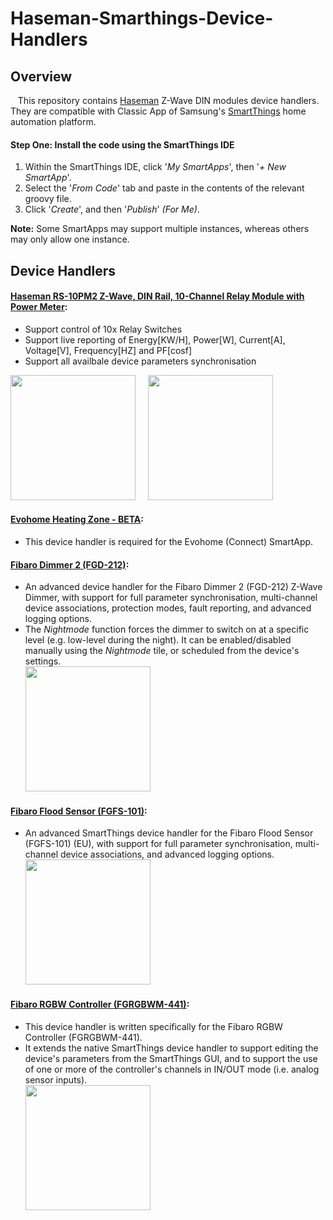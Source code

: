 # Haseman-Smarthings-Device-Handlers

## Overview

&nbsp; &nbsp;This repository contains [Haseman](http://www.haseman-electric.com) Z-Wave DIN modules device handlers. They are compatible with Classic App of Samsung's [SmartThings](http://www.smartthings.com) home automation platform.

#### Step One: Install the code using the SmartThings IDE

1. Within the SmartThings IDE, click '*My SmartApps*', then '*+ New SmartApp*'. 
2. Select the '*From Code*' tab and paste in the contents of the relevant groovy file.
3. Click '*Create*', and then '*Publish*' *(For Me)*.

**Note:** Some SmartApps may support multiple instances, whereas others may only allow one instance.

## Device Handlers

#### [Haseman RS-10PM2 Z-Wave, DIN Rail, 10-Channel Relay Module with Power Meter](http://www.haseman-electric.com/downloads/Haseman_RS-10PM2_Manual.pdf):
 - Support control of 10x Relay Switches
 - Support live reporting of Energy[KW/H], Power[W], Current[A], Voltage[V], Frequency[HZ] and PF[cosf]
 - Support all availbale device parameters synchronisation
 
 <img src="http://www.haseman-electric.com/downloads/RS-10PM2.png" width="200"> &nbsp; &nbsp; <img src="https://raw.githubusercontent.com/codersaur/SmartThings/master/devices/fibaro-dimmer-2/screenshots/fd2-ss-tiles-on.png" width="200">

#### [Evohome Heating Zone - BETA](https://github.com/codersaur/SmartThings/tree/master/devices/evohome):
 - This device handler is required for the Evohome (Connect) SmartApp.

#### [Fibaro Dimmer 2 (FGD-212)](https://github.com/codersaur/SmartThings/tree/master/devices/fibaro-dimmer-2):
 - An advanced device handler for the Fibaro Dimmer 2 (FGD-212) Z-Wave Dimmer, with support for full parameter synchronisation, multi-channel device associations, protection modes, fault reporting, and advanced logging options.
 - The _Nightmode_ function forces the dimmer to switch on at a specific level (e.g. low-level during the night). It can be enabled/disabled manually using the _Nightmode_ tile, or scheduled from the device's settings.  
   <img src="https://raw.githubusercontent.com/codersaur/SmartThings/master/devices/fibaro-dimmer-2/screenshots/fd2-ss-tiles-on.png" width="200">

#### [Fibaro Flood Sensor (FGFS-101)](https://github.com/codersaur/SmartThings/tree/master/devices/fibaro-flood-sensor):
 - An advanced SmartThings device handler for the Fibaro Flood Sensor (FGFS-101) (EU), with support for full parameter synchronisation, multi-channel device associations, and advanced logging options.  
   <img src="https://raw.githubusercontent.com/codersaur/SmartThings/master/devices/fibaro-flood-sensor/screenshots/ffs-ss-tiles-wet.png" width="200">

#### [Fibaro RGBW Controller (FGRGBWM-441)](https://github.com/codersaur/SmartThings/tree/master/devices/fibaro-rgbw-controller):
 - This device handler is written specifically for the Fibaro RGBW Controller (FGRGBWM-441).
 - It extends the native SmartThings device handler to support editing the device's parameters from the SmartThings GUI, and to support the use of one or more of the controller's channels in IN/OUT mode (i.e. analog sensor inputs).  
   <img src="https://raw.githubusercontent.com/codersaur/SmartThings/master/devices/fibaro-rgbw-controller/screenshots/screenshot_rgbw.png" width="200">

